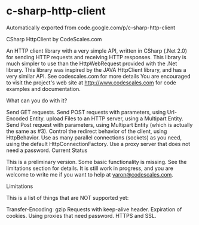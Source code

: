 # c-sharp-http-client
Automatically exported from code.google.com/p/c-sharp-http-client

CSharp HttpClient by CodeScales.com

An HTTP client library with a very simple API, written in CSharp (.Net 2.0) for sending HTTP requests and receiving HTTP responses.
This library is much simpler to use than the HttpWebRequest provided with the .Net library.
This library was inspired by the JAVA HttpClient library, and has a very similar API.
See codescales.com for more details
You are encouraged to visit the project's web site at http://www.codescales.com for code examples and documentation.

What can you do with it?

Send GET requests.
Send POST requests with parameters, using Url-Encoded Entity.
upload Files to an HTTP server, using a Multipart Entity.
Send Post request with parameters, using Multipart Entity (which is actually the same as #3).
Control the redirect behavior of the client, using HttpBehavior.
Use as many parallel connections (sockets) as you need, using the default HttpConnectionFactory.
Use a proxy server that does not need a password.
Current Status

This is a preliminary version. Some basic functionality is missing. See the limitations section for details. It is still work in progress, and you are welcome to write me if you want to help at yaron@codescales.com.

Limitations

This is a list of things that are NOT supported yet:

Transfer-Encoding: gzip
Requests with keep-alive header.
Expiration of cookies.
Using proxies that need password.
HTTPS and SSL.
